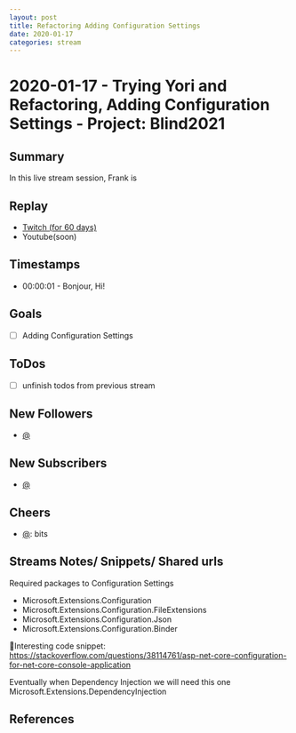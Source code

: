 ```yaml
---
layout: post
title: Refactoring Adding Configuration Settings
date: 2020-01-17
categories: stream
---
```



# 2020-01-17 - Trying Yori and Refactoring, Adding Configuration Settings - Project: Blind2021

## Summary

In this live stream session, Frank is 

## Replay


- [Twitch (for 60 days)](https://www.twitch.tv/videos/)
- Youtube(soon)


## Timestamps


- 00:00:01 - Bonjour, Hi!


Goals
-----

- [ ] Adding Configuration Settings



ToDos
-----
- [ ] unfinish todos from previous stream


New Followers
-------------

- [@](https://www.twitch.tv/)


New Subscribers
---------------

- [@](https://www.twitch.tv/)



Cheers
------

- [@](https://www.twitch.tv/):  bits



Streams Notes/ Snippets/ Shared urls
-----------------------------------

Required packages to Configuration Settings
- Microsoft.Extensions.Configuration
- Microsoft.Extensions.Configuration.FileExtensions
- Microsoft.Extensions.Configuration.Json
- Microsoft.Extensions.Configuration.Binder

🔖Interesting code snippet: https://stackoverflow.com/questions/38114761/asp-net-core-configuration-for-net-core-console-application



Eventually when Dependency Injection we will need this one
Microsoft.Extensions.DependencyInjection


References
----------

